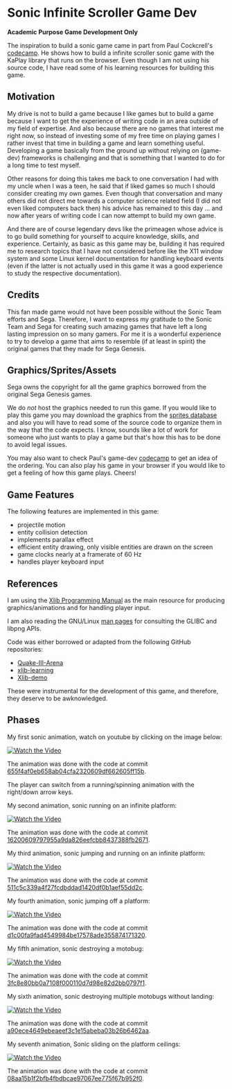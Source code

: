 # Sonic Infinite Scroller Game Dev

**Academic Purpose Game Development Only**

The inspiration to build a sonic game came in part from Paul Cockcrell's
[codecamp](https://github.com/paulcockrell/sonic-infinite-scroller). He shows how to
build a infinite scroller sonic game with the KaPlay library that runs on the browser.
Even though I am not using his source code, I have read some of his learning resources
for building this game.

## Motivation

My drive is not to build a game because I like games but to build a game because I
want to get the experience of writing code in an area outside of my field of expertise.
And also because there are no games that interest me right now, so instead of investing
some of my free time on playing games I rather invest that time in building a game
and learn something useful. Developing a game basically from the ground up without
relying on (game-dev) frameworks is challenging and that is something that I wanted to
do for a long time to test myself.

Other reasons for doing this takes me back to one conversation I had with my uncle
when I was a teen, he said that if liked games so much I should consider creating my own
games. Even though that conversation and many others did not direct me towards a computer
science related field (I did not even liked computers back then) his advice has remained
to this day ... and now after years of writing code I can now attempt to build my own
game.

And there are of course legendary devs like the primeagen whose advice is to go build
something for yourself to acquire knowledge, skills, and experience. Certainly, as
basic as this game may be, building it has required me to research topics that I have not
considered before like the X11 window system and some Linux kernel documentation for
handling keyboard events (even if the latter is not actually used in this game it was a
good experience to study the respective documentation).

## Credits

This fan made game would not have been possible without the Sonic Team efforts and Sega.
Therefore, I want to express my gratitude to the Sonic Team and Sega for creating such
amazing games that have left a long lasting impression on so many gamers. For me it is
a wonderful experience to try to develop a game that aims to resemble (if at least in
spirit) the original games that they made for Sega Genesis.

## Graphics/Sprites/Assets

Sega owns the copyright for all the game graphics borrowed from the original Sega Genesis
games.

We do *not* host the graphics needed to run this game. If you would like to play this
game you may download the graphics from the
[sprites database](https://www.spritedatabase.net/) and also you will have to read
some of the source code to organize them in the way that the code expects. I know,
sounds like a lot of work for someone who just wants to play a game but that's how this
has to be done to avoid legal issues.

You may also want to check Paul's game-dev
[codecamp](https://github.com/paulcockrell/sonic-infinite-scroller) to get an idea of
the ordering. You can also play his game in your browser if you would like to get a
feeling of how this game plays.
Cheers!

## Game Features

The following features are implemented in this game:

- projectile motion
- entity collision detection
- implements parallax effect
- efficient entity drawing, only visible entities are drawn on the screen
- game clocks nearly at a framerate of 60 Hz
- handles player keyboard input

## References

I am using the [Xlib Programming Manual](https://tronche.com/gui/x/xlib/) as the main
resource for producing graphics/animations and for handling player input.

I am also reading the GNU/Linux [man pages](https://man7.org/linux/man-pages/) for
consulting the GLIBC and libpng APIs.

Code was either borrowed or adapted from the following GitHub repositories:
- [Quake-III-Arena](https://github.com/id-Software/Quake-III-Arena)
- [xlib-learning](https://github.com/Faison/xlib-learning)
- [Xlib-demo](https://github.com/QMonkey/Xlib-demo)

These were instrumental for the development of this game, and therefore, they deserve
to be awknowledged.

## Phases

My first sonic animation, watch on youtube by clicking on the image below:

[![Watch the Video](https://img.youtube.com/vi/sbTZkZByafw/hqdefault.jpg)](https://youtu.be/sbTZkZByafw)

The animation was done with the code at commit [655f4af0eb658ab04cfa2320609df662605ff15b](https://github.com/misael-diaz/sonic-infinite-scroller-game-dev/commit/655f4af0eb658ab04cfa2320609df662605ff15b).

The player can switch from a running/spinning animation with the right/down arrow keys.

My second animation, sonic running on an infinite platform:

[![Watch the Video](https://img.youtube.com/vi/Lz_PlsWDygE/hqdefault.jpg)](https://youtu.be/Lz_PlsWDygE)

The animation was done with the code at commit [16200609797955a9da826eefcbb8437388fb2671](https://github.com/misael-diaz/sonic-infinite-scroller-game-dev/commit/16200609797955a9da826eefcbb8437388fb2671).

My third animation, sonic jumping and running on an infinite platform:

[![Watch the Video](https://img.youtube.com/vi/kQrb8HPSllk/hqdefault.jpg)](https://youtu.be/kQrb8HPSllk)

The animation was done with the code at commit [511c5c339a4f27fcdbddad1420df0b1aef55dd2c](https://github.com/misael-diaz/sonic-infinite-scroller-game-dev/commit/511c5c339a4f27fcdbddad1420df0b1aef55dd2c).

My fourth animation, sonic jumping off a platform:

[![Watch the Video](https://img.youtube.com/vi/gpQOFEkzxYg/hqdefault.jpg)](https://youtu.be/gpQOFEkzxYg)

The animation was done with the code at commit [d1c00fa9fad4549984be17578ade355874171320](https://github.com/misael-diaz/sonic-infinite-scroller-game-dev/commit/d1c00fa9fad4549984be17578ade355874171320).

My fifth animation, sonic destroying a motobug:

[![Watch the Video](https://img.youtube.com/vi/qsgNFFoKFGs/hqdefault.jpg)](https://youtu.be/qsgNFFoKFGs)

The animation was done with the code at commit [3fc8e80bb0a7108f000110d7d98e82d2bb0797f1](https://github.com/misael-diaz/sonic-infinite-scroller-game-dev/commit/3fc8e80bb0a7108f000110d7d98e82d2bb0797f1).

My sixth animation, sonic destroying multiple motobugs without landing:

[![Watch the Video](https://img.youtube.com/vi/SNlcBOAgi9k/hqdefault.jpg)](https://youtu.be/SNlcBOAgi9k)

The animation was done with the code at commit [a90ece4649ebeaeef3c1e15abeba03b26b6462aa](https://github.com/misael-diaz/sonic-infinite-scroller-game-dev/commit/a90ece4649ebeaeef3c1e15abeba03b26b6462aa).

My seventh animation, Sonic sliding on the platform ceilings:

[![Watch the Video](https://img.youtube.com/vi/fSwVrGqClfA/hqdefault.jpg)](https://youtu.be/fSwVrGqClfA)

The animation was done with the code at commit [08aa15b1f2bfb4fbdbcae97067ee775f67b952f0](https://github.com/misael-diaz/sonic-infinite-scroller-game-dev/commit/08aa15b1f2bfb4fbdbcae97067ee775f67b952f0).
